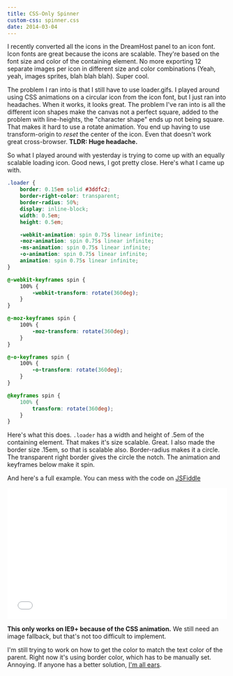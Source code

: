 ```yaml
---
title: CSS-Only Spinner
custom-css: spinner.css
date: 2014-03-04
---
```


I recently converted all the icons in the DreamHost panel to an icon font. Icon fonts are great because the icons are scalable. They're based on the font size and color of the containing element. No more exporting 12 separate images per icon in different size and color combinations (Yeah, yeah, images sprites, blah blah blah). Super cool.

The problem I ran into is that I still have to use loader.gifs. I played around using CSS animations on a circular icon from the icon font, but I just ran into headaches. When it works, it looks great. The problem I've ran into is all the different icon shapes make the canvas not a perfect square, added to the problem with line-heights, the "character shape" ends up not being square. That makes it hard to use a rotate animation. You end up having to use transform-origin to _reset_ the center of the icon. Even that doesn't work great cross-browser. **TLDR: Huge headache.**

So what I played around with yesterday is trying to come up with an equally scalable loading icon. Good news, I got pretty close. Here's what I came up with.

```css
.loader {
	border: 0.15em solid #3ddfc2;
	border-right-color: transparent;
	border-radius: 50%;
	display: inline-block;
	width: 0.5em;
	height: 0.5em;

	-webkit-animation: spin 0.75s linear infinite;
	-moz-animation: spin 0.75s linear infinite;
	-ms-animation: spin 0.75s linear infinite;
	-o-animation: spin 0.75s linear infinite;
	animation: spin 0.75s linear infinite;
}

@-webkit-keyframes spin {
	100% {
		-webkit-transform: rotate(360deg);
	}
}

@-moz-keyframes spin {
	100% {
		-moz-transform: rotate(360deg);
	}
}

@-o-keyframes spin {
	100% {
		-o-transform: rotate(360deg);
	}
}

@keyframes spin {
	100% {
		transform: rotate(360deg);
	}
}
```

Here's what this does. `.loader` has a width and height of .5em of the containing element. That makes it's size scalable. Great. I also made the border size .15em, so that is scalable also. Border-radius makes it a circle. The transparent right border gives the circle the notch. The animation and keyframes below make it spin.

And here's a full example. You can mess with the code on [JSFiddle](http://jsfiddle.net/mattfelten/VU2Cu/5/)

<iframe width="100%" height="300" src="//jsfiddle.net/mattfelten/VU2Cu/5/embedded/result/" allowfullscreen="allowfullscreen" allowpaymentrequest frameborder="0"></iframe>

**This only works on IE9+ because of the CSS animation.** We still need an image fallback, but that's not too difficult to implement.

I'm still trying to work on how to get the color to match the text color of the parent. Right now it's using border color, which has to be manually set. Annoying. If anyone has a better solution, [I'm all ears]({{site.author.url}}).
